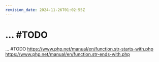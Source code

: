 ```yaml
---
revision_date: 2024-11-26T01:02:55Z
---
```

# ... #TODO
... #TODO
https://www.php.net/manual/en/function.str-starts-with.php
https://www.php.net/manual/en/function.str-ends-with.php